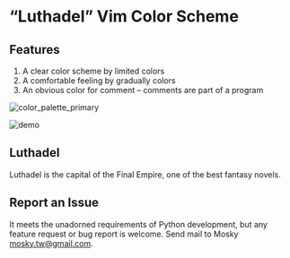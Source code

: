 # “Luthadel” Vim Color Scheme

## Features

1. A clear color scheme by limited colors
2. A comfortable feeling by gradually colors
3. An obvious color for comment – comments are part of a program

![color_palette_primary](https://cloud.githubusercontent.com/assets/594141/18574221/921d8a64-7bfd-11e6-9899-c84e3e0e6e0c.png)

![demo](https://cloud.githubusercontent.com/assets/594141/18574220/921b81f6-7bfd-11e6-931a-17c632703b4a.png)

## Luthadel

Luthadel is the capital of the Final Empire, one of the best fantasy novels.

## Report an Issue

It meets the unadorned requirements of Python development, but any feature
request or bug report is welcome. Send mail to Mosky <mosky.tw@gmail.com>.
